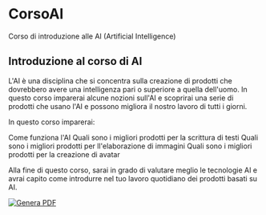 # CorsoAI

Corso di introduzione alle AI (Artificial Intelligence)

## Introduzione al corso di AI

L'AI è una disciplina che si concentra sulla creazione di prodotti che dovrebbero avere una intelligenza pari o superiore a quella dell'uomo.
In questo corso imparerai alcune nozioni sull'AI e scoprirai una serie di prodotti che usano l'AI e possono migliora il nostro lavoro di tutti i giorni.

In questo corso imparerai:

Come funziona l'AI
Quali sono i migliori prodotti per la scrittura di testi
Quali sono i migliori prodotti per ll'elaborazione di immagini
Quali sono i migliori prodotti per la creazione di avatar

Alla fine di questo corso, sarai in grado di valutare meglio le tecnologie AI e avrai capito come introdurre  nel tuo lavoro quotidiano dei prodotti basati su AI.

[![Genera PDF](https://github.com/matteobaccan/CorsoAI/actions/workflows/generatepdf.yml/badge.svg)](https://github.com/matteobaccan/CorsoAI/actions/workflows/generatepdf.yml)
